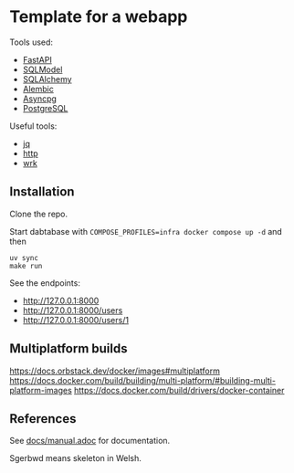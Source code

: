# Template for a webapp

Tools used:

* [FastAPI](https://fastapi.tiangolo.com/)
* [SQLModel](https://sqlmodel.tiangolo.com/)
* [SQLAlchemy](https://www.sqlalchemy.org)
* [Alembic](https://alembic.sqlalchemy.org/en/latest/)
* [Asyncpg](https://magicstack.github.io/asyncpg/current/)
* [PostgreSQL](https://www.postgresql.org)

Useful tools:

* [jq](https://jqlang.github.io/jq/)
* [http](https://httpie.io/)
* [wrk](https://github.com/wg/wrk)

## Installation

Clone the repo.

Start dabtabase with `COMPOSE_PROFILES=infra docker compose up -d` and then

    uv sync
    make run

See the endpoints:
* http://127.0.0.1:8000
* http://127.0.0.1:8000/users
* http://127.0.0.1:8000/users/1

Multiplatform builds
---

https://docs.orbstack.dev/docker/images#multiplatform
https://docs.docker.com/build/building/multi-platform/#building-multi-platform-images
https://docs.docker.com/build/drivers/docker-container

References
---

See [docs/manual.adoc](Manual) for documentation.

Sgerbwd means skeleton in Welsh.
